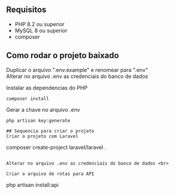 ## Requisitos

* PHP 8.2 ou superior
* MySQL 8 ou superior
* composer

## Como rodar o projeto baixado

Duplicar o arquivo ".env.example" e renomear para ".env" <br>
Alterar no arquivo .env as credenciais do banco de dados <br>

Instalar as dependencias do PHP
```
composer install
```

Gerar a chave no arquivo .env
```
php artisan key:generate

## Sequencia para criar o projeto
Criar o projeto com Laravel
```

composer create-project laravel/laravel .
```

Alterar no arquivo .env as credenciais do banco de dados <br>

Criar o arquivo de rotas para API
```

php artisan install:api
```